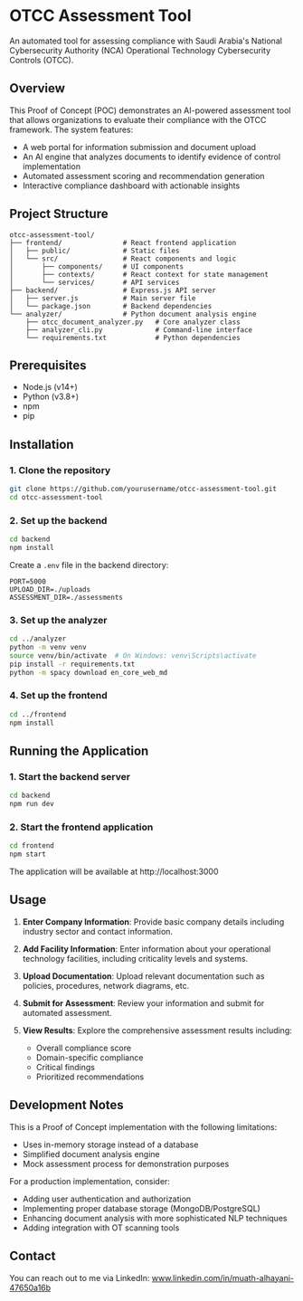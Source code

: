 # OTCC Assessment Tool

An automated tool for assessing compliance with Saudi Arabia's National Cybersecurity Authority (NCA) Operational Technology Cybersecurity Controls (OTCC).

## Overview

This Proof of Concept (POC) demonstrates an AI-powered assessment tool that allows organizations to evaluate their compliance with the OTCC framework. The system features:

- A web portal for information submission and document upload
- An AI engine that analyzes documents to identify evidence of control implementation
- Automated assessment scoring and recommendation generation
- Interactive compliance dashboard with actionable insights

## Project Structure

```
otcc-assessment-tool/
├── frontend/               # React frontend application
│   ├── public/             # Static files
│   └── src/                # React components and logic
│       ├── components/     # UI components
│       ├── contexts/       # React context for state management
│       └── services/       # API services
├── backend/                # Express.js API server
│   ├── server.js           # Main server file
│   └── package.json        # Backend dependencies
└── analyzer/               # Python document analysis engine
    ├── otcc_document_analyzer.py   # Core analyzer class
    ├── analyzer_cli.py             # Command-line interface
    └── requirements.txt            # Python dependencies
```

## Prerequisites

- Node.js (v14+)
- Python (v3.8+)
- npm
- pip

## Installation

### 1. Clone the repository

```bash
git clone https://github.com/yourusername/otcc-assessment-tool.git
cd otcc-assessment-tool
```

### 2. Set up the backend

```bash
cd backend
npm install
```

Create a `.env` file in the backend directory:

```
PORT=5000
UPLOAD_DIR=./uploads
ASSESSMENT_DIR=./assessments
```

### 3. Set up the analyzer

```bash
cd ../analyzer
python -m venv venv
source venv/bin/activate  # On Windows: venv\Scripts\activate
pip install -r requirements.txt
python -m spacy download en_core_web_md
```

### 4. Set up the frontend

```bash
cd ../frontend
npm install
```

## Running the Application

### 1. Start the backend server

```bash
cd backend
npm run dev
```

### 2. Start the frontend application

```bash
cd frontend
npm start
```

The application will be available at http://localhost:3000

## Usage

1. **Enter Company Information**: Provide basic company details including industry sector and contact information.

2. **Add Facility Information**: Enter information about your operational technology facilities, including criticality levels and systems.

3. **Upload Documentation**: Upload relevant documentation such as policies, procedures, network diagrams, etc.

4. **Submit for Assessment**: Review your information and submit for automated assessment.

5. **View Results**: Explore the comprehensive assessment results including:
   - Overall compliance score
   - Domain-specific compliance
   - Critical findings
   - Prioritized recommendations

## Development Notes

This is a Proof of Concept implementation with the following limitations:

- Uses in-memory storage instead of a database
- Simplified document analysis engine
- Mock assessment process for demonstration purposes

For a production implementation, consider:

- Adding user authentication and authorization
- Implementing proper database storage (MongoDB/PostgreSQL)
- Enhancing document analysis with more sophisticated NLP techniques
- Adding integration with OT scanning tools

## Contact

You can reach out to me via LinkedIn: www.linkedin.com/in/muath-alhayani-47650a16b

